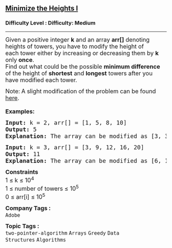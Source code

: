 <h2><a href="https://www.geeksforgeeks.org/problems/minimize-the-heights-i/1">Minimize the Heights I</a></h2><h3>Difficulty Level : Difficulty: Medium</h3><hr><div class="problems_problem_content__Xm_eO" style="user-select: auto;"><p style="user-select: auto;"><span style="font-size: 18px; user-select: auto;">Given</span><span style="font-size: 18px; user-select: auto;">&nbsp;a positive integer </span><strong style="font-size: 18px; user-select: auto;">k</strong><span style="font-size: 18px; user-select: auto;"> and an array </span><strong style="font-size: 18px; user-select: auto;">arr[]</strong><span style="font-size: 18px; user-select: auto;"> denoting heights of towers</span><span style="font-size: 18px; user-select: auto;">, you have to modify the height&nbsp;of each&nbsp;tower either by increasing or decreasing them by </span><strong style="font-size: 18px; user-select: auto;">k</strong><span style="font-size: 18px; user-select: auto;"> only </span><strong style="font-size: 18px; user-select: auto;">once</strong><span style="font-size: 18px; user-select: auto;">.<br style="user-select: auto;"></span><span style="font-size: 18px; user-select: auto;">Find out what could be the possible&nbsp;<strong style="user-select: auto;">minimum difference</strong> of the height&nbsp;of <strong style="user-select: auto;">shortest</strong> and <strong style="user-select: auto;">longest</strong> towers after you have modified each tower.<br style="user-select: auto;"></span></p>
<p style="user-select: auto;"><span style="font-size: 18px; user-select: auto;">Note:<strong style="user-select: auto;"> </strong></span><span style="font-size: 18px; user-select: auto;">A slight modification of the problem can be found <a href="https://practice.geeksforgeeks.org/problems/minimize-the-heights3351/1" style="user-select: auto;">here</a>.&nbsp;<br style="user-select: auto;"><br style="user-select: auto;"></span><span style="font-size: 18px; user-select: auto;"><strong style="user-select: auto;">Examples:</strong></span></p>
<pre style="user-select: auto;"><span style="font-size: 18px; user-select: auto;"><strong style="user-select: auto;">Input: </strong>k = 2, arr[] = [1, 5, 8, 10]
<strong style="user-select: auto;">Output: </strong>5
<strong style="user-select: auto;">Explanation: </strong>The array can be modified as [3, 3, 6, 8]. The difference between the largest and the smallest is 8 - 3 = 5.
</span></pre>
<pre style="user-select: auto;"><span style="font-size: 18px; user-select: auto;"><strong style="user-select: auto;">Input: </strong>k = 3, arr[] = [3, 9, 12, 16, 20]
<strong style="user-select: auto;">Output: </strong>11
<strong style="user-select: auto;">Explanation: </strong>The array can be modified as [6, 12, 9, 13, 17]. The difference between the largest and the smallest is 17 - 6 = 11.&nbsp;
</span></pre>
<p style="user-select: auto;"><span style="font-size: 18px; user-select: auto;"><strong style="user-select: auto;">Constraints</strong><br style="user-select: auto;">1 ≤ k ≤ 10<sup style="user-select: auto;">4</sup><br style="user-select: auto;">1 ≤ number of towers ≤ 10<sup style="user-select: auto;">5</sup><br style="user-select: auto;">0 ≤ arr[i] ≤ 10<sup style="user-select: auto;">5</sup></span></p></div><p><span style=font-size:18px><strong>Company Tags : </strong><br><code>Adobe</code>&nbsp;<br><p><span style=font-size:18px><strong>Topic Tags : </strong><br><code>two-pointer-algorithm</code>&nbsp;<code>Arrays</code>&nbsp;<code>Greedy</code>&nbsp;<code>Data Structures</code>&nbsp;<code>Algorithms</code>&nbsp;